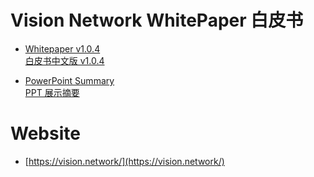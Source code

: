 # Vision Network WhitePaper 白皮书

- [Whitepaper v1.0.4](http://files.vision.network/whitepaper_en.pdf)<br>[白皮书中文版 v1.0.4](http://files.vision.network/whitepaper_zh_cn.pdf)

- [PowerPoint Summary](http://files.vision.network/summary_en.pdf)<br>[PPT 展示摘要](http://files.vision.network/summary_zh_cn.pdf)

# Website

- [https://vision.network/](https://vision.network/)

